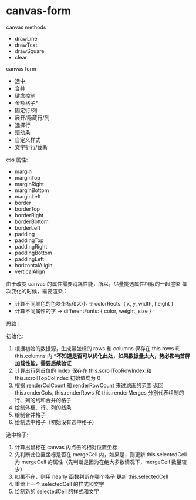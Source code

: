 # canvas-form

canvas methods

- drawLine
- drawText
- drawSquare
- clear

canvas form

- 选中
- 合并
- 键盘控制
- 金额格子\*
- 固定行/列
- 展开/隐藏行/列
- 选择行
- 滚动条
- 自定义样式
- 文字折行/截断

css 属性:

- margin
- marginTop
- marginRight
- marginBottom
- marginLeft
- border
- borderTop
- borderRight
- borderBottom
- borderLeft
- padding
- paddingTop
- paddingRight
- paddingBottom
- paddingLeft
- horizontalAligin
- verticalAlign

由于改变 canvas 的属性需要消耗性能，所以，尽量挑选属性相似的一起渲染
每次变化的时候，需要渲染：

- 计算不同颜色的色块坐标和大小 -> colorRects: { x, y, width, height }
- 计算不同属性的字 -> differentFonts: { color, weight, size }

思路：

初始化:

1. 根据初始的数据源，生成带坐标的 rows 和 columns 保存在 this.rows 和 this.columns 内 **\*不知道是否可以优化此处，如果数据量太大，势必影响首屏加载性能，需要后续验证**
2. 计算出行列首位的 index 保存在 this.scrollTopRowIndex 和 this.scrollTopColIndex 初始值均为 0
3. 根据 renderColCount 和 renderRowCount 来过滤画的范围 返回 this.renderCols, this.renderRows 和 this.renderMerges 分别代表绘制的行、列的线和合并的格子
4. 绘制外框、行、列的线条
5. 绘制合并格子
6. 绘制选中格子（初始没有选中格子）

选中格子:

1. 计算出鼠标在 canvas 内点击的相对位置坐标
2. 先判断此位置坐标是否在 mergeCell 内，如果是，则更新 this.selectedCell 为 mergeCell 的属性（先判断是因为在绝大多数情况下，mergeCell 数量较少）
3. 如果不在，则用 nearly 函数判断在哪个格子 更新 this.selectedCell
4. 重绘上一个 selectedCell 的样式和文字
5. 绘制新的 selectedCell 的样式和文字
